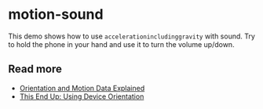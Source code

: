 # motion-sound

This demo shows how to use ```accelerationincludinggravity``` with sound. Try to hold the phone in your hand and use it to turn the volume up/down.

## Read more
* [Orientation and Motion Data Explained](https://developer.mozilla.org/en-US/docs/Web/Guide/Events/Orientation_and_motion_data_explained)
* [This End Up: Using Device Orientation](http://www.html5rocks.com/en/tutorials/device/orientation/)

